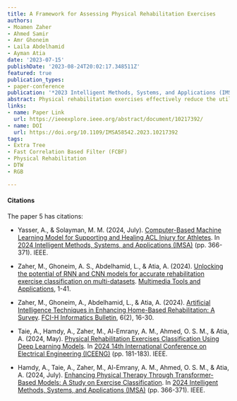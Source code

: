 ```yaml
---
title: A Framework for Assessing Physical Rehabilitation Exercises
authors:
- Moamen Zaher
- Ahmed Samir
- Amr Ghoneim
- Laila Abdelhamid
- Ayman Atia
date: '2023-07-15'
publishDate: '2023-08-24T20:02:17.348511Z'
featured: true
publication_types:
- paper-conference
publication: '*2023 Intelligent Methods, Systems, and Applications (IMSA)*'
abstract: Physical rehabilitation exercises effectively reduce the utilization of healthcare systems through exercises designed to restore and improve the level of functionality of each patient and track the recovery process. Thus, the rehabilitation exercises lower hospital admissions, length of stays, and readmissions. This study proposes a framework for evaluating physical rehabilitation exercises and monitoring patients' progress to reduce the costs associated with rehabilitation. The automated evaluation of the exercises also provides personalization options that enable clinicians to design personalized treatment plans. A fully-automated evaluation framework must identify the distinct skeletal parts, angles, and trajectories for each exercise to distinguish one exercise from another. The proposed framework starts by recording a patient's movements using an RGB camera and then extracts the different skeletal parts from the video for classification and monitoring purposes. Thus, the study also addresses the feasibility of employing an RGB rather than a Kinect camera. A feature ranking algorithm (the Fast Correlation Based Filter) was applied to select essential features. Then, the experiments investigated two classifiers using two sets of rehabilitation exercises (along with their respective mistakes) to classify the movements. The proposed approach achieved 99.64% and 90% accuracy using the Extra Tree Classifier and the One Dollar algorithm, respectively.
links:
- name: Paper Link
  url: https://ieeexplore.ieee.org/abstract/document/10217392/
- name: DOI
  url: https://doi.org/10.1109/IMSA58542.2023.10217392
tags:
- Extra Tree
- Fast Correlation Based Filter (FCBF)
- Physical Rehabilitation
- DTW
- RGB

---
```

#### Citations

The paper 5 has citations: 

- Yasser, A., & Solayman, M. M. (2024, July). [Computer-Based Machine Learning Model for Supporting and Healing ACL Injury for Athletes](https://ieeexplore.ieee.org/abstract/document/10652749). In [2024 Intelligent Methods, Systems, and Applications (IMSA)](https://ieeexplore.ieee.org/xpl/conhome/10651578/proceeding) (pp. 366-371). IEEE.

- Zaher, M., Ghoneim, A. S., Abdelhamid, L., & Atia, A. (2024). [Unlocking the potential of RNN and CNN models for accurate rehabilitation exercise classification on multi-datasets](https://link.springer.com/article/10.1007/s11042-024-19092-0). [Multimedia Tools and Applications](https://link.springer.com/journal/11042), 1-41.

- Zaher, M., Ghoneim, A., Abdelhamid, L., & Atia, A. (2024). [Artificial Intelligence Techniques in Enhancing Home-Based Rehabilitation: A Survey](https://fcihib.journals.ekb.eg/article_355604.html?lang=en). [FCI-H Informatics Bulletin](https://fcihib.journals.ekb.eg/?lang=en), 6(2), 16-30.

- Taie, A., Hamdy, A., Zaher, M., Al-Emrany, A. M., Ahmed, O. S. M., & Atia, A. (2024, May). [Physical Rehabilitation Exercises Classification Using Deep Learning Models](https://ieeexplore.ieee.org/abstract/document/10566467). In [2024 14th International Conference on Electrical Engineering (ICEENG)](https://ieeexplore.ieee.org/xpl/conhome/10566277/proceeding) (pp. 181-183). IEEE.

- Hamdy, A., Taie, A., Zaher, M., Al-Emrany, A. M., Ahmed, O. S. M., & Atia, A. (2024, July). [Enhancing Physical Therapy Through Transformer-Based Models: A Study on Exercise Classification](https://ieeexplore.ieee.org/abstract/document/10652817). In [2024 Intelligent Methods, Systems, and Applications (IMSA)](https://ieeexplore.ieee.org/xpl/conhome/10651578/proceeding) (pp. 366-371). IEEE.